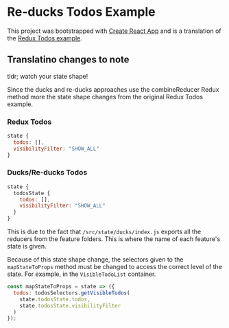 # Re-ducks Todos Example
This project was bootstrapped with [Create React App](https://github.com/facebookincubator/create-react-app) and is a translation of the [Redux Todos example](https://github.com/reactjs/redux/tree/master/examples/todos).

## Translatino changes to note
tldr; watch your state shape!

Since the ducks and re-ducks approaches use the combineReducer Redux method more the state shape changes from the original Redux Todos example.

### Redux Todos
```js
state {
  todos: [],
  visibilityFilter: "SHOW_ALL"
}
```
### Ducks/Re-ducks Todos
```js
state {
  todosState {
    todos: [],
    visibilityFilter: "SHOW_ALL"
  }
}
```

This is due to the fact that `/src/state/ducks/index.js` exports all the reducers from the feature folders. This is where the name of each feature's state is given.

Because of this state shape change, the selectors given to the `mapStateToProps` method must be changed to access the correct level of the state. For example, in the `VisibleTodoList` container.

```js
const mapStateToProps = state => ({
  todos: todosSelectors.getVisibleTodos(
    state.todosState.todos,
    state.todosState.visibilityFilter
  )
});
```

